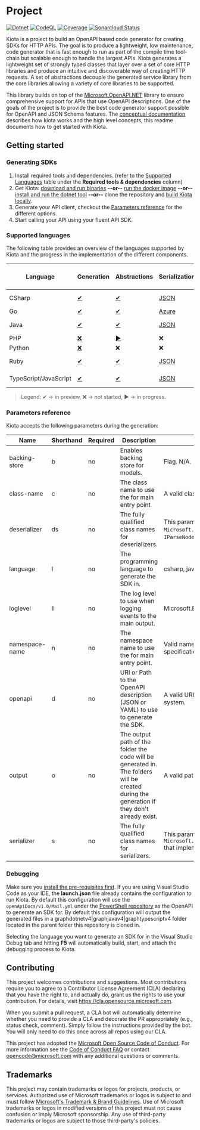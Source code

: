 # Project

[![Dotnet](https://github.com/microsoft/kiota/actions/workflows/dotnet.yml/badge.svg)](https://github.com/microsoft/kiota/actions/workflows/dotnet.yml) [![CodeQL](https://github.com/microsoft/kiota/actions/workflows/codeql-analysis.yml/badge.svg)](https://github.com/microsoft/kiota/actions/workflows/codeql-analysis.yml) [![Coverage](https://sonarcloud.io/api/project_badges/measure?project=microsoft_kiota&metric=coverage)](https://sonarcloud.io/dashboard?id=microsoft_kiota) [![Sonarcloud Status](https://sonarcloud.io/api/project_badges/measure?project=microsoft_kiota&metric=alert_status)](https://sonarcloud.io/dashboard?id=microsoft_kiota)

Kiota is a project to build an OpenAPI based code generator for creating SDKs for HTTP APIs. The goal is to produce a lightweight, low maintenance, code generator that is fast enough to run as part of the compile time tool-chain but scalable enough to handle the largest APIs. Kiota generates a lightweight set of strongly typed classes that layer over a set of core HTTP libraries and produce an intuitive and discoverable way of creating HTTP requests. A set of abstractions decouple the generated service library from the core libraries allowing a variety of core libraries to be supported.

This library builds on top of the [Microsoft.OpenAPI.NET](https://github.com/microsoft/openapi.net) library to ensure comprehensive support for APIs that use OpenAPI descriptions. One of the goals of the project is to provide the best code generator support possible for OpenAPI and JSON Schema features. The [conceptual documentation](https://microsoft.github.io/kiota) describes how kiota works and the high level concepts, this readme documents how to get started with Kiota.

## Getting started

### Generating SDKs

1. Install required tools and dependencies. (refer to the [Supported Languages](#supported-languages) table under the **Required tools & dependencies** column)
1. Get Kiota: [download and run binaries](./docs/generator/binaries.md) **--or--** [run the docker image](./docs/generator/docker.md)  **--or--** [install and run the dotnet tool](./docs/generator/tool.md) **--or--** clone the repository and [build Kiota locally](./docs/generator/build.md).
1. Generate your API client, checkout the [Parameters reference](#parameters-reference) for the different options.
1. Start calling your API using your fluent API SDK.

### Supported languages

The following table provides an overview of the languages supported by Kiota and the progress in the implementation of the different components.

| Language | Generation | Abstractions | Serialization | Authentication | HTTP | Required tools & dependencies |
| -------- | ---------- | ------------ | ------------- | -------------- | ---- | -------------- |
| CSharp | [✔](https://github.com/microsoft/kiota/projects/5) | [✔](./abstractions/dotnet) | [JSON](./serialization/dotnet/json) | [Anonymous](./abstractions/dotnet/src/authentication/AnonymousAuthenticationProvider.cs), [Azure](./authentication/dotnet/azure) | [✔](./http/dotnet/httpclient) | [link](./docs/requiredtools/dotnet.md) |
| Go | [✔](https://github.com/microsoft/kiota/projects/8) | [✔](./abstractions/go)  | [Azure](./authentication/go/azure) | [✔](./http/go/nethttp) | ❌ | [link](./docs/requiredtools/go.md) |
| Java | [✔](https://github.com/microsoft/kiota/projects/7) | [✔](./abstractions/java) | [JSON](./serialization/java/json) | [Anonymous](./abstractions/java/lib/src/main/java/com/microsoft/kiota/authentication/AnonymousAuthenticationProvider.java), [Azure](./authentication/java/azure) | [✔](./http/java/okhttp) | [link](./docs/requiredtools/java.md) |
| PHP | [❌](https://github.com/microsoft/kiota/projects/4) | [▶](https://github.com/microsoft/kiota/pull/321) | ❌ | ❌ | ❌ |  |
| Python | [❌](https://github.com/microsoft/kiota/projects/3) | ❌ | ❌ | ❌ | ❌ |  |
| Ruby | [✔](https://github.com/microsoft/kiota/projects/6) | [✔](./abstractions/ruby) | [JSON](./serialization/ruby/json/microsoft_kiota_serialization) | [Anonymous](./abstractions/ruby/microsoft_kiota_abstractions/lib/microsoft_kiota_abstractions/authentication/anonymous_authentication_provider.rb), [❌ Azure](https://github.com/microsoft/kiota/issues/421) | [✔](./http/ruby/nethttp/microsoft_kiota_nethttplibrary)| [link](./docs/requiredtools/ruby.md)  |
| TypeScript/JavaScript | [✔](https://github.com/microsoft/kiota/projects/2) | [✔](./abstractions/typescript) | [JSON](./serialization/typescript/json) | [Anonymous](./abstractions/typescript/src/authentication/anonymousAuthenticationProvider.ts), [Azure](./authentication/typescript/azure) | [✔](./http/typescript/fetch) | [link](./docs/requiredtools/typescript.md) |

> Legend: ✔ -> in preview, ❌ -> not started, ▶ -> in progress.

### Parameters reference

Kiota accepts the following parameters during the generation:

| Name | Shorthand | Required | Description | Accepted values | Default Value |
| ---- | --------- | -------- | ----------- | --------------- | ------------- |
| backing-store | b | no | Enables backing store for models. | Flag. N/A. | false |
| class-name | c | no | The class name to use the for main entry point | A valid class name according to the target language specification. | ApiClient |
| deserializer | ds | no | The fully qualified class names for deserializers. | This parameter can be passed multiple values. A module name like `Microsoft.Kiota.Serialization.Json` that implementats `IParseNodeFactory`. | `Microsoft.Kiota.Serialization.Json.JsonParseNodeFactory` (csharp), `@microsoft/kiota-serialization-json.JsonParseNodeFactory` (typescript), `com.microsoft.kiota.serialization.JsonParseNodeFactory` (java), `github.com/microsoft/kiota/serialization/go/json.JsonParseNodeFactory` (go) |
| language | l | no | The programming language to generate the SDK in. | csharp, java, or typescript | csharp |
| loglevel | ll | no | The log level to use when logging events to the main output. | Microsoft.Extensions.Logging.LogLevel values | Warning |
| namespace-name | n | no | The namespace name to use the for main entry point. | Valid namespace/module name according to target language specifications. | ApiSdk |
| openapi | d | no | URI or Path to the OpenAPI description (JSON or YAML) to use to generate the SDK. | A valid URI pointing to an HTTP document or a file on the local file-system. | ./openapi.yml |
| output | o | no | The output path of the folder the code will be generated in. The folders will be created during the generation if they don't already exist. | A valid path to a folder. | ./output |
| serializer | s | no | The fully qualified class names for serializers. | This parameter can be passed multiple values. A class name like `Microsoft.Kiota.Serialization.Json.JsonSerializationWriterFactory` that implementats `ISerializationWriterFactory`. | `Microsoft.Kiota.Serialization.Json` (csharp), `@microsoft/kiota-serialization-json.JsonSerializationWriterFactory` (typescript), `com.microsoft.kiota.serialization.JsonSerializationWriterFactory` (java), `github.com/microsoft/kiota/serialization/go/json.JsonSerializationWriterFactory` (go) |

### Debugging

Make sure you [install the pre-requisites first](./docs/requiredtools/kiota.md). If you are using Visual Studio Code as your IDE, the **launch.json** file already contains the configuration to run Kiota. By default this configuration will use the `openApiDocs/v1.0/Mail.yml` under the [PowerShell repository](https://github.com/microsoftgraph/msgraph-sdk-powershell) as the OpenAPI to generate an SDK for. By default this configuration will output the generated files in a graphdotnetv4|graphjavav4|graphtypescriptv4 folder located in the parent folder this repository is cloned in.

Selecting the language you want to generate an SDK for in the Visual Studio Debug tab and hitting **F5** will automatically build, start, and attach the debugging process to Kiota.

## Contributing

This project welcomes contributions and suggestions.  Most contributions require you to agree to a
Contributor License Agreement (CLA) declaring that you have the right to, and actually do, grant us
the rights to use your contribution. For details, visit https://cla.opensource.microsoft.com.

When you submit a pull request, a CLA bot will automatically determine whether you need to provide
a CLA and decorate the PR appropriately (e.g., status check, comment). Simply follow the instructions
provided by the bot. You will only need to do this once across all repos using our CLA.

This project has adopted the [Microsoft Open Source Code of Conduct](https://opensource.microsoft.com/codeofconduct/).
For more information see the [Code of Conduct FAQ](https://opensource.microsoft.com/codeofconduct/faq/) or
contact [opencode@microsoft.com](mailto:opencode@microsoft.com) with any additional questions or comments.

## Trademarks

This project may contain trademarks or logos for projects, products, or services. Authorized use of Microsoft 
trademarks or logos is subject to and must follow 
[Microsoft's Trademark & Brand Guidelines](https://www.microsoft.com/en-us/legal/intellectualproperty/trademarks/usage/general).
Use of Microsoft trademarks or logos in modified versions of this project must not cause confusion or imply Microsoft sponsorship.
Any use of third-party trademarks or logos are subject to those third-party's policies.
